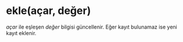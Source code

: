 # ekle\(açar, değer\)

_açar_ ile eşleşen _değer_ bilgisi güncellenir. Eğer kayıt bulunamaz ise yeni kayıt eklenir.

#### 

